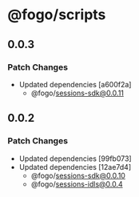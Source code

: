 # @fogo/scripts

## 0.0.3

### Patch Changes

- Updated dependencies [a600f2a]
  - @fogo/sessions-sdk@0.0.11

## 0.0.2

### Patch Changes

- Updated dependencies [99fb073]
- Updated dependencies [12ae7d4]
  - @fogo/sessions-sdk@0.0.10
  - @fogo/sessions-idls@0.0.4
